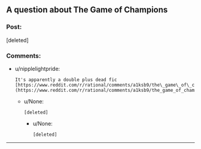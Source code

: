 ## A question about The Game of Champions

### Post:

[deleted]

### Comments:

- u/nipplelightpride:
  ```
  It's apparently a double plus dead fic [https://www.reddit.com/r/rational/comments/a1ksb9/the\_game\_of\_champions\_is\_doubleplus\_deadfic\_but/](https://www.reddit.com/r/rational/comments/a1ksb9/the_game_of_champions_is_doubleplus_deadfic_but/)
  ```

  - u/None:
    ```
    [deleted]
    ```

    - u/None:
      ```
      [deleted]
      ```

---

